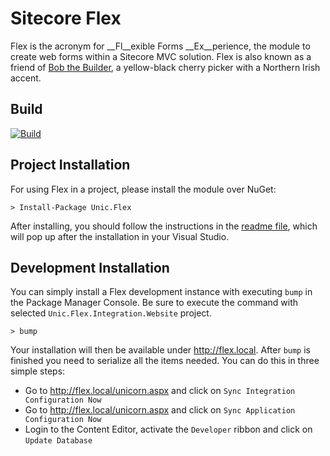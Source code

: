 # Sitecore Flex
Flex is the acronym for __Fl__exible Forms __Ex__perience, the module to create web forms within a Sitecore MVC solution. Flex is also known as a friend of [Bob the Builder](http://en.wikipedia.org/wiki/Bob_the_Builder "Bob the Builder"), a yellow-black cherry picker with a Northern Irish accent.

## Build
[![Build](https://teamcity.unic.com/httpAuth/app/rest/builds/buildType:Sitecore_Frameworks_SitecoreModules_SitecoreModuleFlex_Build/statusIcon)](https://teamcity.unic.com/viewType.html?buildTypeId=Sitecore_Frameworks_SitecoreModules_SitecoreModuleFlex_Build)

## Project Installation
For using Flex in a project, please install the module over NuGet:

	> Install-Package Unic.Flex

After installing, you should follow the instructions in the [readme file](https://git.unic.com/projects/BUECS/repos/sitecore-module-flex/browse/src/Unic.Flex.Website/readme.txt), which will pop up after the installation in your Visual Studio.

## Development Installation
You can simply install a Flex development instance with executing `bump` in the Package Manager Console. Be sure to execute the command with selected `Unic.Flex.Integration.Website` project.

	> bump

Your installation will then be available under http://flex.local. After `bump` is finished you need to serialize all the items needed. You can do this in three simple steps:

- Go to http://flex.local/unicorn.aspx and click on `Sync Integration Configuration Now`
- Go to http://flex.local/unicorn.aspx and click on `Sync Application Configuration Now`
- Login to the Content Editor, activate the `Developer` ribbon and click on `Update Database`
